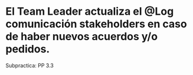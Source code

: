 # El Team Leader actualiza el @Log comunicación stakeholders en caso de haber nuevos acuerdos y/o pedidos.

Subpractica: PP 3.3